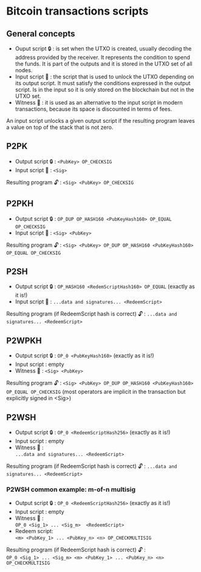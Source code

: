 # Bitcoin transactions scripts

## General concepts
- Ouput script :lock: : is set when the UTXO is created, usually decoding the address provided by the receiver. It represents the condition to spend the funds. It is part of the outputs and it is stored in the UTXO set of all nodes.
- Input script :key: : the script that is used to unlock the UTXO depending on its output script. It must satisfy the conditions expressed in the output script. Is in the input so it is only stored on the blockchain but not in the UTXO set. 
- Witness :key: : it is used as an alternative to the input script in modern transactions, because its space is discounted in terms of fees.

An input script unlocks a given output script if the resulting program leaves a value on top of the stack that is not zero.

## P2PK
- Output script :lock: : `<PubKey> OP_CHECKSIG`
- Input script :key: : `<Sig>`

Resulting program :unlock: : `<Sig> <PubKey> OP_CHECKSIG`

## P2PKH
- Output script :lock: : `OP_DUP OP_HASH160 <PubKeyHash160> OP_EQUAL OP_CHECKSIG`
- Input script :key: : `<Sig> <PubKey>`

Resulting program :unlock: : `<Sig> <PubKey> OP_DUP OP_HASH160 <PubKeyHash160> OP_EQUAL OP_CHECKSIG`

## P2SH
- Output script :lock: : `OP_HASH160 <RedemScriptHash160> OP_EQUAL` (exactly as it is!)
- Input script :key: : `...data and signatures... <RedeemScript>`

Resulting program (if RedeemScript hash is correct) :unlock: : `...data and signatures... <RedeemScript>`

## P2WPKH
- Output script :lock: : `OP_0 <PubKeyHash160>` (exactly as it is!)
- Input script : empty
- Witness :key: : `<Sig> <PubKey>`

Resulting program :unlock: : `<Sig> <PubKey> OP_DUP OP_HASH160 <PubKeyHash160> OP_EQUAL OP_CHECKSIG` (most operators are implicit in the transaction but explicitly signed in \<Sig\>)

## P2WSH
- Output script :lock: : `OP_0 <RedeemScriptHash256>` (exactly as it is!)
- Input script : empty
- Witness :key: : \
`...data and signatures... <RedeemScript>`

Resulting program (if RedeemScript hash is correct) :unlock: : `...data and signatures... <RedeemScript>`

### P2WSH common example: m-of-n multisig
- Output script :lock: : `OP_0 <RedeemScriptHash256>` (exactly as it is!)
- Input script : empty
- Witness :key: : \
`OP_0 <Sig_1> ... <Sig_m>  <RedeemScript>`
- Redeem script: \
`<m> <PubKey_1> ... <PubKey_n> <n> OP_CHECKMULTISIG`

Resulting program (if RedeemScript hash is correct) :unlock: : \
`OP_0 <Sig_1> ... <Sig_m> <m> <PubKey_1> ... <PubKey_n> <n> OP_CHECKMULTISIG`
